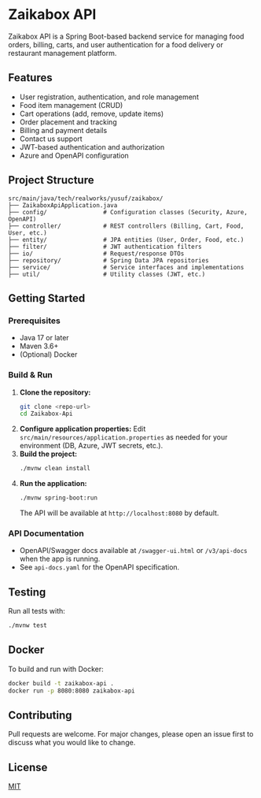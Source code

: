 # Zaikabox API

Zaikabox API is a Spring Boot-based backend service for managing food orders, billing, carts, and user authentication for a food delivery or restaurant management platform.

## Features
- User registration, authentication, and role management
- Food item management (CRUD)
- Cart operations (add, remove, update items)
- Order placement and tracking
- Billing and payment details
- Contact us support
- JWT-based authentication and authorization
- Azure and OpenAPI configuration

## Project Structure
```
src/main/java/tech/realworks/yusuf/zaikabox/
├── ZaikaboxApiApplication.java
├── config/                # Configuration classes (Security, Azure, OpenAPI)
├── controller/            # REST controllers (Billing, Cart, Food, User, etc.)
├── entity/                # JPA entities (User, Order, Food, etc.)
├── filter/                # JWT authentication filters
├── io/                    # Request/response DTOs
├── repository/            # Spring Data JPA repositories
├── service/               # Service interfaces and implementations
├── util/                  # Utility classes (JWT, etc.)
```

## Getting Started

### Prerequisites
- Java 17 or later
- Maven 3.6+
- (Optional) Docker

### Build & Run

1. **Clone the repository:**
   ```bash
   git clone <repo-url>
   cd Zaikabox-Api
   ```
2. **Configure application properties:**
   Edit `src/main/resources/application.properties` as needed for your environment (DB, Azure, JWT secrets, etc.).
3. **Build the project:**
   ```bash
   ./mvnw clean install
   ```
4. **Run the application:**
   ```bash
   ./mvnw spring-boot:run
   ```
   The API will be available at `http://localhost:8080` by default.

### API Documentation
- OpenAPI/Swagger docs available at `/swagger-ui.html` or `/v3/api-docs` when the app is running.
- See `api-docs.yaml` for the OpenAPI specification.

## Testing
Run all tests with:
```bash
./mvnw test
```

## Docker
To build and run with Docker:
```bash
docker build -t zaikabox-api .
docker run -p 8080:8080 zaikabox-api
```

## Contributing
Pull requests are welcome. For major changes, please open an issue first to discuss what you would like to change.

## License
[MIT](LICENSE)

